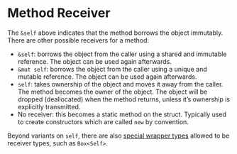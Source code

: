 # Method Receiver

The `&self` above indicates that the method borrows the object immutably. There
are other possible receivers for a method:

* `&self`: borrows the object from the caller using a shared and immutable
  reference. The object can be used again afterwards.
* `&mut self`: borrows the object from the caller using a unique and mutable
  reference. The object can be used again afterwards.
* `self`: takes ownership of the object and moves it away from the caller. The
  method becomes the owner of the object. The object will be dropped (deallocated)
  when the method returns, unless it’s ownership is explicitly
  transmitted.
* No receiver: this becomes a static method on the struct. Typically used to
  create constructors which are called `new` by convention.

Beyond variants on `self`, there are also
[special wrapper types](https://doc.rust-lang.org/reference/special-types-and-traits.html)
allowed to be receiver types, such as `Box<Self>`.
